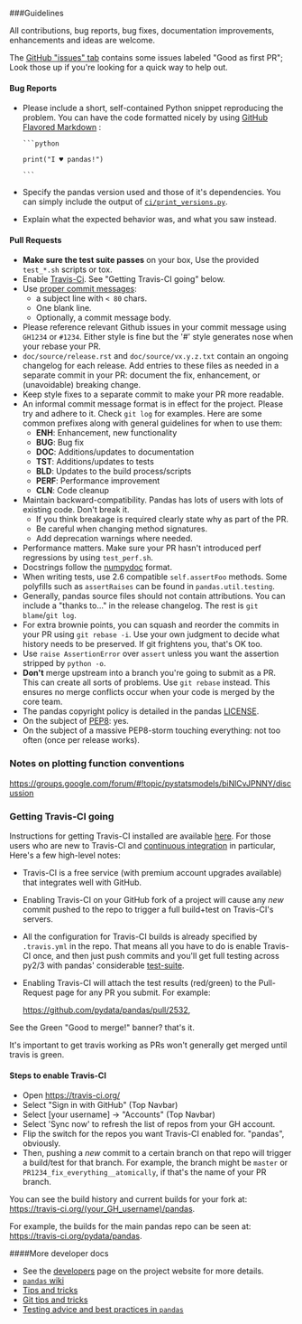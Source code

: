 ###Guidelines

All contributions, bug reports, bug fixes, documentation improvements,
enhancements and ideas are welcome.

The [GitHub "issues" tab](https://github.com/pydata/pandas/issues)
contains some issues labeled "Good as first PR"; Look those up if you're
looking for a quick way to help out.

#### Bug Reports

  - Please include a short, self-contained Python snippet reproducing the problem.
  You can have the code formatted nicely by using [GitHub Flavored Markdown](http://github.github.com/github-flavored-markdown/) :

        ```python

        print("I ♥ pandas!")

        ```

  - Specify the pandas version used and those of it's dependencies. You can simply include   the output of
    [`ci/print_versions.py`](https://github.com/pydata/pandas/blob/master/ci/print_versions.py).
  - Explain what the expected behavior was, and what you saw instead.

#### Pull Requests

  - **Make sure the test suite passes** on your box, Use the provided `test_*.sh` scripts or tox.
  - Enable [Travis-Ci](http://travis-ci.org/pydata/pandas). See "Getting Travis-CI going" below.
  - Use [proper commit messages](http://tbaggery.com/2008/04/19/a-note-about-git-commit-messages.html):
    - a subject line with `< 80` chars.
    - One blank line.
    - Optionally, a commit message body.
  - Please reference relevant Github issues in your commit message using `GH1234`
    or `#1234`. Either style is fine but the '#' style generates nose when your rebase your PR.
  - `doc/source/release.rst` and `doc/source/vx.y.z.txt` contain an ongoing
    changelog for each release. Add entries to these files
    as needed in a separate commit in your PR: document the fix, enhancement,
    or (unavoidable) breaking change.
  - Keep style fixes to a separate commit to make your PR more readable.
  - An informal commit message format is in effect for the project. Please try
    and adhere to it. Check `git log` for examples. Here are some common prefixes
    along with general guidelines for when to use them:
      - **ENH**: Enhancement, new functionality
      - **BUG**: Bug fix
      - **DOC**: Additions/updates to documentation
      - **TST**: Additions/updates to tests
      - **BLD**: Updates to the build process/scripts
      - **PERF**: Performance improvement
      - **CLN**: Code cleanup
  - Maintain backward-compatibility. Pandas has lots of users with lots of existing code. Don't break it.
    - If you think breakage is required clearly state why as part of the PR.
    - Be careful when changing method signatures.
    - Add deprecation warnings where needed.
  - Performance matters. Make sure your PR hasn't introduced perf regressions by using `test_perf.sh`.
  - Docstrings follow the [numpydoc](https://github.com/numpy/numpy/blob/master/doc/HOWTO_DOCUMENT.rst.txt) format.
  - When writing tests, use 2.6 compatible `self.assertFoo` methods. Some polyfills such as `assertRaises`
    can be found in `pandas.util.testing`.
  - Generally, pandas source files should not contain attributions. You can include a "thanks to..."
    in the release changelog. The rest is `git blame`/`git log`.
  - For extra brownie points, you can squash and reorder the commits in your PR using `git rebase -i`.
    Use your own judgment to decide what history needs to be preserved. If git frightens you, that's OK too.
  - Use `raise AssertionError` over `assert` unless you want the assertion stripped by `python -o`.
  - **Don't** merge upstream into a branch you're going to submit as a PR.
    This can create all sorts of problems. Use `git rebase` instead. This ensures
    no merge conflicts occur when your code is merged by the core team.
  - The pandas copyright policy is detailed in the pandas [LICENSE](https://github.com/pydata/pandas/blob/master/LICENSE).
  - On the subject of [PEP8](http://www.python.org/dev/peps/pep-0008/): yes.
  - On the subject of a massive PEP8-storm touching everything: not too often (once per release works).

### Notes on plotting function conventions

https://groups.google.com/forum/#!topic/pystatsmodels/biNlCvJPNNY/discussion

### Getting Travis-CI going

Instructions for getting Travis-CI installed are available [here](http://about.travis-ci.org/docs/user/getting-started/).
For those users who are new to Travis-CI and [continuous integration](https://en.wikipedia.org/wiki/Continuous_integration) in particular,
Here's a few high-level notes:
- Travis-CI is a free service (with premium account upgrades available) that integrates
  well with GitHub.
- Enabling Travis-CI on your GitHub fork of a project will cause any *new* commit
  pushed to the repo to trigger a full build+test on Travis-CI's servers.
- All the configuration for Travis-CI builds is already specified by `.travis.yml` in the repo.
  That means all you have to do is enable Travis-CI once, and then just push commits
  and you'll get full testing across py2/3 with pandas' considerable
  [test-suite](https://github.com/pydata/pandas/tree/master/pandas/tests).
- Enabling Travis-CI will attach the test results (red/green) to the Pull-Request
  page for any PR you submit. For example:

    https://github.com/pydata/pandas/pull/2532,

See the Green "Good to merge!" banner? that's it.

It's important to get travis working as PRs won't generally get merged until travis is green.

#### Steps to enable Travis-CI

- Open https://travis-ci.org/
- Select "Sign in with GitHub" (Top Navbar)
- Select \[your username\] -> "Accounts" (Top Navbar)
- Select 'Sync now' to refresh the list of repos from your GH account.
- Flip the switch for the repos you want Travis-CI enabled for.
  "pandas", obviously.
- Then, pushing a *new* commit to a certain branch on that repo
  will trigger a build/test for that branch. For example, the branch
  might be `master` or `PR1234_fix_everything__atomically`, if that's the
  name of your PR branch.

You can see the build history and current builds for your fork
at: https://travis-ci.org/(your_GH_username)/pandas.

For example, the builds for the main pandas repo can be seen at:
https://travis-ci.org/pydata/pandas.

####More developer docs

* See the [developers](http://pandas.pydata.org/developers.html) page on the
  project website for more details.
* [`pandas` wiki](https://github.com/pydata/pandas/wiki)
* [Tips and tricks](https://github.com/pydata/pandas/wiki/Tips-&-Tricks)
* [Git tips and tricks](https://github.com/pydata/pandas/wiki/Using-Git)
* [Testing advice and best practices in `pandas`](https://github.com/pydata/pandas/wiki/Testing)
